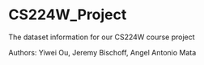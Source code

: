 # CS224W_Project
The dataset information for our CS224W course project

Authors: Yiwei Ou, Jeremy Bischoff, Angel Antonio Mata
